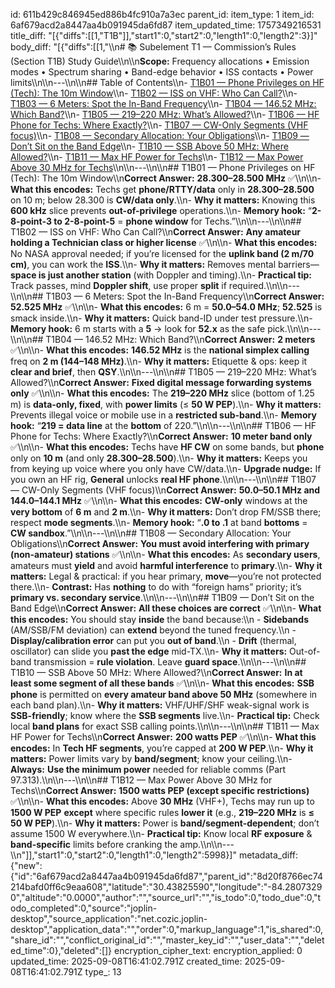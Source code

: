 id: 611b429c846945ed886b4fc910a7a3ec
parent_id: 
item_type: 1
item_id: 6af679acd2a8447aa4b091945da6fd87
item_updated_time: 1757349216531
title_diff: "[{\"diffs\":[[1,\"T1B\"]],\"start1\":0,\"start2\":0,\"length1\":0,\"length2\":3}]"
body_diff: "[{\"diffs\":[[1,\"\\\n# 📚 Subelement T1 — Commission’s Rules (Section T1B) Study Guide\\\n\\\n**Scope:** Frequency allocations • Emission modes • Spectrum sharing • Band-edge behavior • ISS contacts • Power limits\\\n\\\n---\\\n\\\n## Table of Contents\\\n- [T1B01 — Phone Privileges on HF (Tech): The 10m Window](#t1b01--phone-privileges-on-hf-tech-the-10m-window)\\\n- [T1B02 — ISS on VHF: Who Can Call?](#t1b02--iss-on-vhf-who-can-call)\\\n- [T1B03 — 6 Meters: Spot the In-Band Frequency](#t1b03--6-meters-spot-the-in-band-frequency)\\\n- [T1B04 — 146.52 MHz: Which Band?](#t1b04--14652-mhz-which-band)\\\n- [T1B05 — 219–220 MHz: What’s Allowed?](#t1b05--219220-mhz-whats-allowed)\\\n- [T1B06 — HF Phone for Techs: Where Exactly?](#t1b06--hf-phone-for-techs-where-exactly)\\\n- [T1B07 — CW-Only Segments (VHF focus)](#t1b07--cw-only-segments-vhf-focus)\\\n- [T1B08 — Secondary Allocation: Your Obligations](#t1b08--secondary-allocation-your-obligations)\\\n- [T1B09 — Don’t Sit on the Band Edge](#t1b09--dont-sit-on-the-band-edge)\\\n- [T1B10 — SSB Above 50 MHz: Where Allowed?](#t1b10--ssb-above-50-mhz-where-allowed)\\\n- [T1B11 — Max HF Power for Techs](#t1b11--max-hf-power-for-techs)\\\n- [T1B12 — Max Power Above 30 MHz for Techs](#t1b12--max-power-above-30-mhz-for-techs)\\\n\\\n---\\\n\\\n## T1B01 — Phone Privileges on HF (Tech): The 10m Window\\\n**Correct Answer:** **28.300–28.500 MHz** ✅\\\n\\\n- **What this encodes:** Techs get **phone/RTTY/data** only in **28.300–28.500** on 10 m; below 28.300 is **CW/data only**.\\\n- **Why it matters:** Knowing this **600 kHz** slice prevents **out-of-privilege** operations.\\\n- **Memory hook:** “**2-8-point-3 to 2-8-point-5** = **phone window** for Techs.”\\\n\\\n---\\\n\\\n## T1B02 — ISS on VHF: Who Can Call?\\\n**Correct Answer:** **Any amateur holding a Technician class or higher license** ✅\\\n\\\n- **What this encodes:** No NASA approval needed; if you’re licensed for the **uplink band (2 m/70 cm)**, you can work the **ISS**.\\\n- **Why it matters:** Removes mental barriers—**space is just another station** (with Doppler and timing).\\\n- **Practical tip:** Track passes, mind **Doppler shift**, use proper **split** if required.\\\n\\\n---\\\n\\\n## T1B03 — 6 Meters: Spot the In-Band Frequency\\\n**Correct Answer:** **52.525 MHz** ✅\\\n\\\n- **What this encodes:** 6 m = **50.0–54.0 MHz**; **52.525** is smack inside.\\\n- **Why it matters:** Quick band-ID under test pressure.\\\n- **Memory hook:** 6 m starts with a **5** → look for **52.x** as the safe pick.\\\n\\\n---\\\n\\\n## T1B04 — 146.52 MHz: Which Band?\\\n**Correct Answer:** **2 meters** ✅\\\n\\\n- **What this encodes:** **146.52 MHz** is the **national simplex calling** freq on **2 m (144–148 MHz)**.\\\n- **Why it matters:** Etiquette & ops: keep it **clear and brief**, then **QSY**.\\\n\\\n---\\\n\\\n## T1B05 — 219–220 MHz: What’s Allowed?\\\n**Correct Answer:** **Fixed digital message forwarding systems only** ✅\\\n\\\n- **What this encodes:** The **219–220 MHz** slice (bottom of 1.25 m) is **data-only, fixed**, with **power limits** (≤ **50 W PEP**).\\\n- **Why it matters:** Prevents illegal voice or mobile use in a **restricted sub-band**.\\\n- **Memory hook:** “**219 = data line** at the **bottom** of 220.”\\\n\\\n---\\\n\\\n## T1B06 — HF Phone for Techs: Where Exactly?\\\n**Correct Answer:** **10 meter band only** ✅\\\n\\\n- **What this encodes:** Techs have **HF CW** on some bands, but **phone** only on **10 m** (and only **28.300–28.500**).\\\n- **Why it matters:** Keeps you from keying up voice where you only have CW/data.\\\n- **Upgrade nudge:** If you own an HF rig, **General** unlocks **real HF phone**.\\\n\\\n---\\\n\\\n## T1B07 — CW-Only Segments (VHF focus)\\\n**Correct Answer:** **50.0–50.1 MHz and 144.0–144.1 MHz** ✅\\\n\\\n- **What this encodes:** **CW-only** windows at the **very bottom** of **6 m** and **2 m**.\\\n- **Why it matters:** Don’t drop FM/SSB there; respect **mode segments**.\\\n- **Memory hook:** “**.0 to .1** at band **bottoms** = **CW sandbox**.”\\\n\\\n---\\\n\\\n## T1B08 — Secondary Allocation: Your Obligations\\\n**Correct Answer:** **You must avoid interfering with primary (non-amateur) stations** ✅\\\n\\\n- **What this encodes:** As **secondary users**, amateurs must **yield** and avoid **harmful interference** to **primary**.\\\n- **Why it matters:** Legal & practical: if you hear primary, **move**—you’re not protected there.\\\n- **Contrast:** Has **nothing** to do with “foreign hams” priority; it’s **primary vs. secondary service**.\\\n\\\n---\\\n\\\n## T1B09 — Don’t Sit on the Band Edge\\\n**Correct Answer:** **All these choices are correct** ✅\\\n\\\n- **What this encodes:** You should stay **inside** the band because:\\\n  - **Sidebands** (AM/SSB/FM deviation) can **extend** beyond the tuned frequency.\\\n  - **Display/calibration error** can put you **out of band**.\\\n  - **Drift** (thermal, oscillator) can slide you **past the edge** mid-TX.\\\n- **Why it matters:** Out-of-band transmission = **rule violation**. Leave **guard space**.\\\n\\\n---\\\n\\\n## T1B10 — SSB Above 50 MHz: Where Allowed?\\\n**Correct Answer:** **In at least some segment of all these bands** ✅\\\n\\\n- **What this encodes:** **SSB phone** is permitted on **every amateur band above 50 MHz** (somewhere in each band plan).\\\n- **Why it matters:** VHF/UHF/SHF weak-signal work is **SSB-friendly**; know where the **SSB segments** live.\\\n- **Practical tip:** Check local **band plans** for exact SSB calling points.\\\n\\\n---\\\n\\\n## T1B11 — Max HF Power for Techs\\\n**Correct Answer:** **200 watts PEP** ✅\\\n\\\n- **What this encodes:** In **Tech HF segments**, you’re capped at **200 W PEP**.\\\n- **Why it matters:** Power limits vary by **band/segment**; know your ceiling.\\\n- **Always:** **Use the minimum power** needed for reliable comms (Part 97.313).\\\n\\\n---\\\n\\\n## T1B12 — Max Power Above 30 MHz for Techs\\\n**Correct Answer:** **1500 watts PEP (except specific restrictions)** ✅\\\n\\\n- **What this encodes:** Above **30 MHz** (VHF+), Techs may run up to **1500 W PEP** **except** where specific rules **lower it** (e.g., **219–220 MHz** is **≤ 50 W PEP**).\\\n- **Why it matters:** Power is **band/segment-dependent**; don’t assume 1500 W everywhere.\\\n- **Practical tip:** Know local **RF exposure** & **band-specific** limits before cranking the amp.\\\n\\\n---\\\n\"]],\"start1\":0,\"start2\":0,\"length1\":0,\"length2\":5998}]"
metadata_diff: {"new":{"id":"6af679acd2a8447aa4b091945da6fd87","parent_id":"8d20f8766ec74214bafd0ff6c9eaa608","latitude":"30.43825590","longitude":"-84.28073290","altitude":"0.0000","author":"","source_url":"","is_todo":0,"todo_due":0,"todo_completed":0,"source":"joplin-desktop","source_application":"net.cozic.joplin-desktop","application_data":"","order":0,"markup_language":1,"is_shared":0,"share_id":"","conflict_original_id":"","master_key_id":"","user_data":"","deleted_time":0},"deleted":[]}
encryption_cipher_text: 
encryption_applied: 0
updated_time: 2025-09-08T16:41:02.791Z
created_time: 2025-09-08T16:41:02.791Z
type_: 13